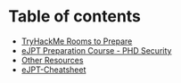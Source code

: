 # Table of contents

* [TryHackMe Rooms to Prepare](README.md)
* [eJPT Preparation Course - PHD Security](ejpt-preparation-course-phd-security.md)
* [Other Resources](other-resources.md)
* [eJPT-Cheatsheet](ejpt-cheatsheet.md)
